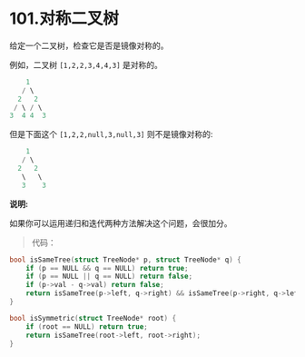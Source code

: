# 101.对称二叉树

给定一个二叉树，检查它是否是镜像对称的。

例如，二叉树 `[1,2,2,3,4,4,3]` 是对称的。

```c
    1
   / \
  2   2
 / \ / \
3  4 4  3
```

但是下面这个 `[1,2,2,null,3,null,3]` 则不是镜像对称的:

```c
    1
   / \
  2   2
   \   \
   3    3
```

**说明:**

如果你可以运用递归和迭代两种方法解决这个问题，会很加分。

> 代码：

```c
bool isSameTree(struct TreeNode* p, struct TreeNode* q) {
    if (p == NULL && q == NULL) return true;
    if (p == NULL || q == NULL) return false;
    if (p->val - q->val) return false;
    return isSameTree(p->left, q->right) && isSameTree(p->right, q->left);
}

bool isSymmetric(struct TreeNode* root) {
    if (root == NULL) return true;
    return isSameTree(root->left, root->right);
} 
```

